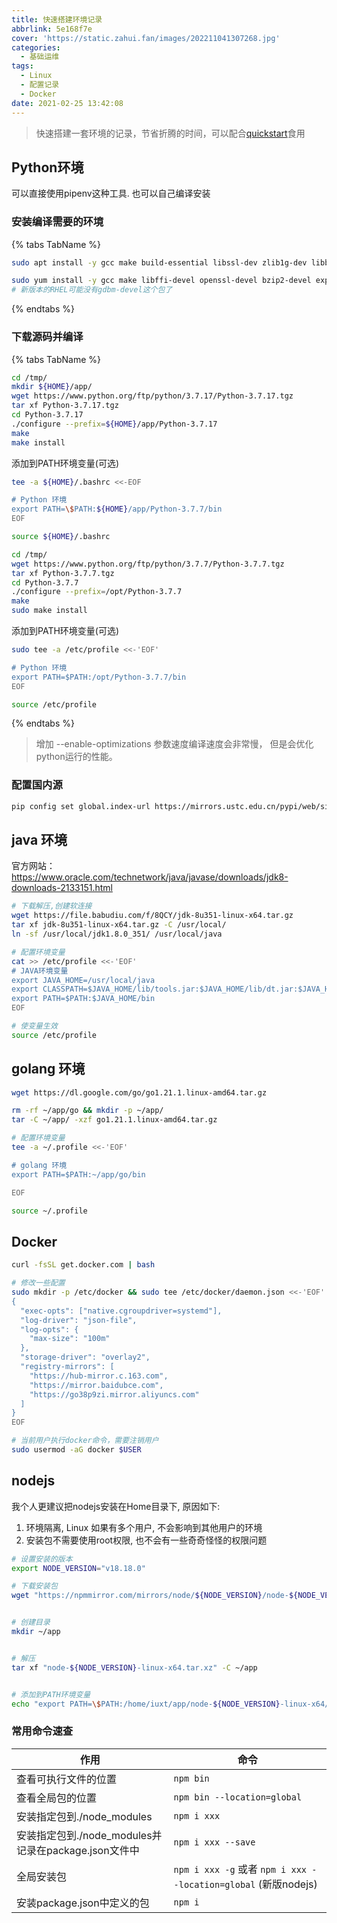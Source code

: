 ```yaml
---
title: 快速搭建环境记录
abbrlink: 5e168f7e
cover: 'https://static.zahui.fan/images/202211041307268.jpg'
categories:
  - 基础运维
tags:
  - Linux
  - 配置记录
  - Docker
date: 2021-02-25 13:42:08
---
```


> 快速搭建一套环境的记录，节省折腾的时间，可以配合[quickstart](https://github.com/iuxt/quickstart)食用

## Python环境

可以直接使用pipenv这种工具. 也可以自己编译安装

### 安装编译需要的环境

{% tabs TabName %}

<!-- tab Ubuntu和Debian安装 -->
```bash
sudo apt install -y gcc make build-essential libssl-dev zlib1g-dev libbz2-dev libreadline-dev libsqlite3-dev wget curl llvm libncurses5-dev libncursesw5-dev xz-utils tk-dev libffi-dev liblzma-dev
```
<!-- endtab -->

<!-- tab CentOS和Fedora安装 -->
```bash
sudo yum install -y gcc make libffi-devel openssl-devel bzip2-devel expat-devel gdbm-devel readline-devel sqlite-devel zlib-devel
# 新版本的RHEL可能没有gdbm-devel这个包了
```
<!-- endtab -->

{% endtabs %}

### 下载源码并编译

{% tabs TabName %}
<!-- tab 安装到用户目录(推荐) -->

```bash
cd /tmp/
mkdir ${HOME}/app/
wget https://www.python.org/ftp/python/3.7.17/Python-3.7.17.tgz
tar xf Python-3.7.17.tgz
cd Python-3.7.17
./configure --prefix=${HOME}/app/Python-3.7.17
make
make install
```

添加到PATH环境变量(可选)

```bash
tee -a ${HOME}/.bashrc <<-EOF

# Python 环境
export PATH=\$PATH:${HOME}/app/Python-3.7.7/bin
EOF

source ${HOME}/.bashrc
```
<!-- endtab -->


<!-- tab 安装到系统目录 -->

```bash
cd /tmp/
wget https://www.python.org/ftp/python/3.7.7/Python-3.7.7.tgz
tar xf Python-3.7.7.tgz
cd Python-3.7.7
./configure --prefix=/opt/Python-3.7.7
make
sudo make install
```

添加到PATH环境变量(可选)

```bash
sudo tee -a /etc/profile <<-'EOF'

# Python 环境
export PATH=$PATH:/opt/Python-3.7.7/bin
EOF

source /etc/profile
```
<!-- endtab -->
{% endtabs %}


> 增加 --enable-optimizations 参数速度编译速度会非常慢， 但是会优化python运行的性能。



### 配置国内源

```bash
pip config set global.index-url https://mirrors.ustc.edu.cn/pypi/web/simple
```

## java 环境

官方网站：<https://www.oracle.com/technetwork/java/javase/downloads/jdk8-downloads-2133151.html>

```bash
# 下载解压,创建软连接
wget https://file.babudiu.com/f/8QCY/jdk-8u351-linux-x64.tar.gz
tar xf jdk-8u351-linux-x64.tar.gz -C /usr/local/
ln -sf /usr/local/jdk1.8.0_351/ /usr/local/java

# 配置环境变量
cat >> /etc/profile <<-'EOF'
# JAVA环境变量
export JAVA_HOME=/usr/local/java
export CLASSPATH=$JAVA_HOME/lib/tools.jar:$JAVA_HOME/lib/dt.jar:$JAVA_HOME/lib:.
export PATH=$PATH:$JAVA_HOME/bin
EOF

# 使变量生效
source /etc/profile

```

## golang 环境

```bash
wget https://dl.google.com/go/go1.21.1.linux-amd64.tar.gz

rm -rf ~/app/go && mkdir -p ~/app/
tar -C ~/app/ -xzf go1.21.1.linux-amd64.tar.gz

# 配置环境变量
tee -a ~/.profile <<-'EOF'

# golang 环境
export PATH=$PATH:~/app/go/bin

EOF

source ~/.profile
```

## Docker

```bash
curl -fsSL get.docker.com | bash

# 修改一些配置
sudo mkdir -p /etc/docker && sudo tee /etc/docker/daemon.json <<-'EOF'
{
  "exec-opts": ["native.cgroupdriver=systemd"],
  "log-driver": "json-file",
  "log-opts": {
    "max-size": "100m"
  },
  "storage-driver": "overlay2",
  "registry-mirrors": [
    "https://hub-mirror.c.163.com",
    "https://mirror.baidubce.com",
    "https://go38p9zi.mirror.aliyuncs.com"
  ]
}
EOF

# 当前用户执行docker命令，需要注销用户
sudo usermod -aG docker $USER
```

## nodejs

我个人更建议把nodejs安装在Home目录下, 原因如下:

1. 环境隔离, Linux 如果有多个用户, 不会影响到其他用户的环境
2. 安装包不需要使用root权限, 也不会有一些奇奇怪怪的权限问题

```bash
# 设置安装的版本
export NODE_VERSION="v18.18.0"

# 下载安装包
wget "https://npmmirror.com/mirrors/node/${NODE_VERSION}/node-${NODE_VERSION}-linux-x64.tar.xz"


# 创建目录
mkdir ~/app


# 解压
tar xf "node-${NODE_VERSION}-linux-x64.tar.xz" -C ~/app


# 添加到PATH环境变量
echo "export PATH=\$PATH:/home/iuxt/app/node-${NODE_VERSION}-linux-x64/bin" >> ~/.profile
```


### 常用命令速查

| 作用                                                 | 命令                                                           |
| ---------------------------------------------------- | -------------------------------------------------------------- |
| 查看可执行文件的位置                                 | `npm bin`                                                      |
| 查看全局包的位置                                     | `npm bin --location=global`                                    |
| 安装指定包到./node_modules                           | `npm i xxx`                                                    |
| 安装指定包到./node_modules并记录在package.json文件中 | `npm i xxx --save`                                             |
| 全局安装包                                           | `npm i xxx -g` 或者 `npm i xxx --location=global` (新版nodejs) |
| 安装package.json中定义的包                           | `npm i`                                                        |
